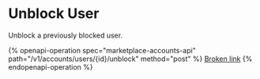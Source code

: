 # Unblock User

Unblock a previously blocked user.

{% openapi-operation spec="marketplace-accounts-api" path="/v1/accounts/users/{id}/unblock" method="post" %}
[Broken link](broken-reference)
{% endopenapi-operation %}
